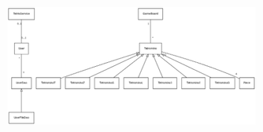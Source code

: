 <img src= "https://github.com/idaliisa/otm-harjoitustyo/blob/master/dokumentointi/kuvat/luokkakaavio.png" width="800">
